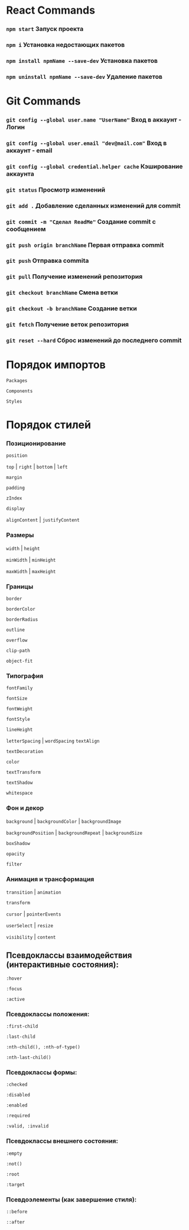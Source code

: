 # React Commands

### `npm start` Запуск проекта

### `npm i` Установка недостающих пакетов

### `npm install npmName --save-dev` Установка пакетов

### `npm uninstall npmName --save-dev` Удаление пакетов

# Git Commands

### `git config --global user.name "UserName"` Вход в аккаунт - Логин

### `git config --global user.email "dev@mail.com"` Вход в аккаунт - email

### `git config --global credential.helper cache` Кэширование аккаунта

### `git status` Просмотр изменений

### `git add .` Добавление сделанных изменений для commit

### `git commit -m "Сделал ReadMe"` Создание commit с сообщением

### `git push origin branchName` Первая отправка commit

### `git push` Отправка commita

### `git pull` Получение изменений репозитория

### `git checkout branchName` Смена ветки

### `git checkout -b branchName` Создание ветки

### `git fetch` Получение веток репозитория

### `git reset --hard` Сброс изменений до последнего commit

# Порядок импортов

`Packages`

`Components`

`Styles`

# Порядок стилей

### Позиционирование

`position`

`top` | `right` | `bottom` | `left`

`margin`

`padding`

`zIndex`

`display`

`alignContent` | `justifyContent`

### Размеры

`width` | `height`

`minWidth` | `minHeight`

`maxWidth` | `maxHeight`

### Границы

`border`

`borderColor`

`borderRadius`

`outline`

`overflow`

`clip-path`

`object-fit`

### Типография

`fontFamily`

`fontSize`

`fontWeight`

`fontStyle`

`lineHeight`

`letterSpacing` | `wordSpacing`
`textAlign`

`textDecoration`

`color`

`textTransform`

`textShadow`

`whitespace`

### Фон и декор

`background` | `backgroundColor` | `backgroundImage`

`backgroundPosition` | `backgroundRepeat` | `backgroundSize`

`boxShadow`

`opacity`

`filter`

### Анимация и трансформация

`transition` | `animation`

`transform`

`cursor` | `pointerEvents`

`userSelect` | `resize`

`visibility` | `content`

## Псевдоклассы взаимодействия (интерактивные состояния):

`:hover`

`:focus`

`:active`

### Псевдоклассы положения:

`:first-child`

`:last-child`

`:nth-child(), :nth-of-type()`

`:nth-last-child()`

### Псевдоклассы формы:

`:checked`

`:disabled`

`:enabled`

`:required`

`:valid, :invalid`

### Псевдоклассы внешнего состояния:

`:empty`

`:not()`

`:root`

`:target`

### Псевдоэлементы (как завершение стиля):

`::before`

`::after`
